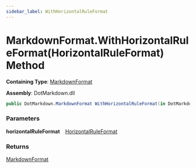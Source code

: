 ```yaml
---
sidebar_label: WithHorizontalRuleFormat
---
```


# MarkdownFormat\.WithHorizontalRuleFormat\(HorizontalRuleFormat\) Method

**Containing Type**: [MarkdownFormat](../index.md)

**Assembly**: DotMarkdown\.dll

```csharp
public DotMarkdown.MarkdownFormat WithHorizontalRuleFormat(in DotMarkdown.HorizontalRuleFormat horizontalRuleFormat)
```

### Parameters

**horizontalRuleFormat** &ensp; [HorizontalRuleFormat](../../HorizontalRuleFormat/index.md)

### Returns

[MarkdownFormat](../index.md)

